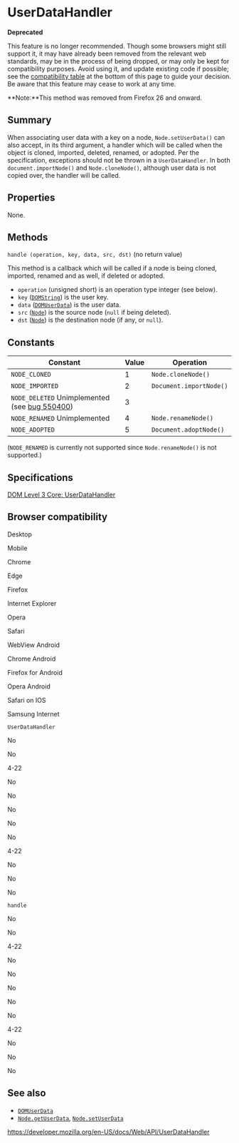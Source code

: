 UserDataHandler
===============

**Deprecated**

This feature is no longer recommended. Though some browsers might still support it, it may have already been removed from the relevant web standards, may be in the process of being dropped, or may only be kept for compatibility purposes. Avoid using it, and update existing code if possible; see the [compatibility table](#browser_compatibility) at the bottom of this page to guide your decision. Be aware that this feature may cease to work at any time.

**Note:**This method was removed from Firefox 26 and onward.

Summary
-------

When associating user data with a key on a node, `Node.setUserData()` can also accept, in its third argument, a handler which will be called when the object is cloned, imported, deleted, renamed, or adopted. Per the specification, exceptions should not be thrown in a `UserDataHandler`. In both `document.importNode()` and `Node.cloneNode()`, although user data is not copied over, the handler will be called.

Properties
----------

None.

Methods
-------

`handle (operation, key, data, src, dst)` (no return value)

This method is a callback which will be called if a node is being cloned, imported, renamed and as well, if deleted or adopted.

-   `operation` (unsigned short) is an operation type integer (see below).
-   `key` ([`DOMString`](domstring)) is the user key.
-   `data` ([`DOMUserData`](domuserdata)) is the user data.
-   `src` ([`Node`](node)) is the source node (`null` if being deleted).
-   `dst` ([`Node`](node)) is the destination node (if any, or `null`).

Constants
---------

<table><thead><tr class="header"><th>Constant</th><th>Value</th><th>Operation</th></tr></thead><tbody><tr class="odd"><td><code>NODE_CLONED</code></td><td>1</td><td><code>Node.cloneNode()</code></td></tr><tr class="even"><td><code>NODE_IMPORTED</code></td><td>2</td><td><code>Document.importNode()</code></td></tr><tr class="odd"><td><code>NODE_DELETED</code> <span class="notecard inline warning">Unimplemented (see <a href="https://bugzilla.mozilla.org/show_bug.cgi?id=550400">bug 550400</a>)</span></td><td>3</td><td></td></tr><tr class="even"><td><code>NODE_RENAMED</code> <span class="notecard inline warning">Unimplemented</span></td><td>4</td><td><code>Node.renameNode()</code></td></tr><tr class="odd"><td><code>NODE_ADOPTED</code></td><td>5</td><td><code>Document.adoptNode()</code></td></tr></tbody></table>

(`NODE_RENAMED` is currently not supported since `Node.renameNode()` is not supported.)

Specifications
--------------

[DOM Level 3 Core: UserDataHandler](https://www.w3.org/TR/DOM-Level-3-Core/core.html#UserDataHandler)

Browser compatibility
---------------------

Desktop

Mobile

Chrome

Edge

Firefox

Internet Explorer

Opera

Safari

WebView Android

Chrome Android

Firefox for Android

Opera Android

Safari on IOS

Samsung Internet

`UserDataHandler`

No

No

4-22

No

No

No

No

No

4-22

No

No

No

`handle`

No

No

4-22

No

No

No

No

No

4-22

No

No

No

See also
--------

-   [`DOMUserData`](domuserdata)
-   [`Node.getUserData`](node/getuserdata), [`Node.setUserData`](node/setuserdata)

<a href="https://developer.mozilla.org/en-US/docs/Web/API/UserDataHandler" class="_attribution-link">https://developer.mozilla.org/en-US/docs/Web/API/UserDataHandler</a>

